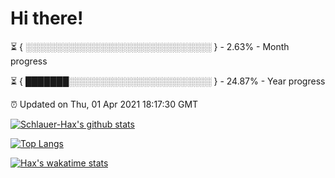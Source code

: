 # Hi there!

⏳ { ░░░░░░░░░░░░░░░░░░░░░░░░░░░░░░ } - 2.63% - Month progress

⏳ { ███████░░░░░░░░░░░░░░░░░░░░░░░ } - 24.87% - Year progress

⏰ Updated on Thu, 01 Apr 2021 18:17:30 GMT


[![Schlauer-Hax's github stats](https://github-readme-stats.vercel.app/api?username=Schlauer-Hax&show_icons=true&theme=dark&count_private=true)](https://github.com/Schlauer-Hax)


[![Top Langs](https://github-readme-stats.vercel.app/api/top-langs/?username=Schlauer-Hax&layout=compact&theme=dark)](https://github.com/Schlauer-Hax?tab=repositories)


[![Hax's wakatime stats](https://github-readme-stats.vercel.app/api/wakatime?username=Hax&theme=dark)](https://wakatime.com/@Hax)


